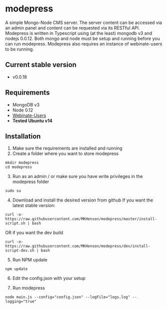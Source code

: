 # modepress
A simple Mongo-Node CMS server. The server content can be accessed via an admin 
panel and content can be requested via its RESTful API.
Modepress is written in Typescript using (at the least) mongodb v3 and nodejs 0.0.12. 
Both mongo and node must be setup and running before you can run modepress.
Modepress also requires an instance of webinate-users to be running.

## Current stable version
* v0.0.18

## Requirements
* MongoDB v3
* Node 0.12
* [Webinate-Users](https://github.com/MKHenson/webinate-users) 
* **Tested Ubuntu v14**

## Installation

1) Make sure the requirements are installed and running
2) Create a folder where you want to store modepress

```
mkdir modepress
cd modepress
```

3) Run as an admin / or make sure you have write privileges in the modepress folder
```
sudo su
```

4) Download and install the desired version from github
If you want the latest stable version:

```
curl -o- https://raw.githubusercontent.com/MKHenson/modepress/master/install-script.sh | bash
```

OR if you want the dev build

```
curl -o- https://raw.githubusercontent.com/MKHenson/modepress/dev/install-script-dev.sh | bash
```

5) Run NPM update

```
npm update
```

6) Edit the config.json with your setup

7) Run modepress

```
node main.js --config="config.json" --logFile="logs.log" --logging="true"
```
